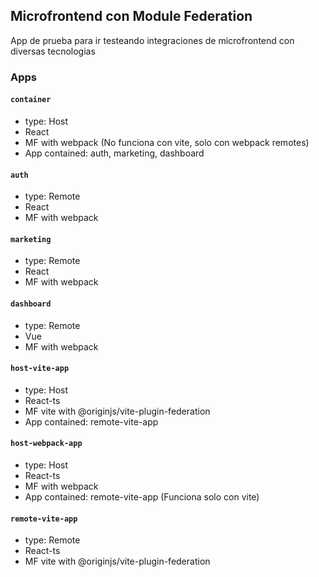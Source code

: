 ## Microfrontend con Module Federation

App de prueba para ir testeando integraciones de microfrontend con diversas tecnologias

### Apps

#### `container`

- type: Host
- React
- MF with webpack (No funciona con vite, solo con webpack remotes)
- App contained: auth, marketing, dashboard

#### `auth`

- type: Remote
- React
- MF with webpack

#### `marketing`

- type: Remote
- React
- MF with webpack

#### `dashboard`

- type: Remote
- Vue
- MF with webpack

#### `host-vite-app`

- type: Host
- React-ts
- MF vite with @originjs/vite-plugin-federation
- App contained: remote-vite-app

#### `host-webpack-app`

- type: Host
- React-ts
- MF with webpack
- App contained: remote-vite-app (Funciona solo con vite)

#### `remote-vite-app`

- type: Remote
- React-ts
- MF vite with @originjs/vite-plugin-federation
